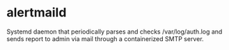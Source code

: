 # alertmaild
Systemd daemon that periodically parses and checks /var/log/auth.log and sends report to admin via mail through a containerized SMTP server.
